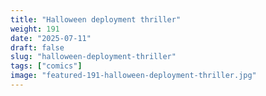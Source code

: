 ```yaml
---
title: "Halloween deployment thriller"
weight: 191
date: "2025-07-11"
draft: false
slug: "halloween-deployment-thriller"
tags: ["comics"]
image: "featured-191-halloween-deployment-thriller.jpg"
---
```

